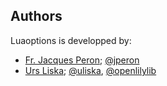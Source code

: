 ## Authors

Luaoptions is developped by:

- [Fr. Jacques Peron](mailto:cataclop@hotmail.com); [@jperon](https://github.com/jperon)
- [Urs Liska](mailto:git@ursliska.de); [@uliska](https://github.com/uliska), [@openlilylib](https://github.com/openlilylib)
